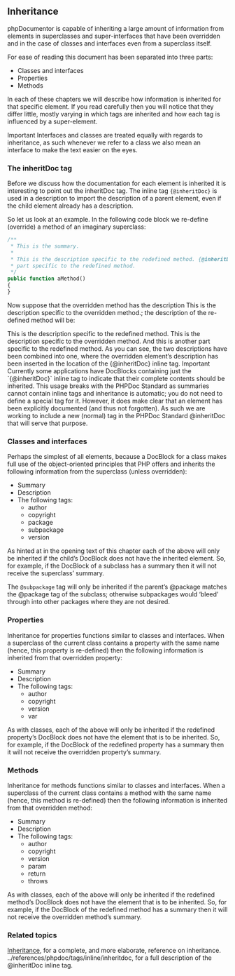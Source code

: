 ## Inheritance

phpDocumentor is capable of inheriting a large amount of information from elements in superclasses and super-interfaces that have been overridden and in the case of classes and interfaces even from a superclass itself.

For ease of reading this document has been separated into three parts:

+ Classes and interfaces
+ Properties
+ Methods

In each of these chapters we will describe how information is inherited for that specific element. If you read carefully then you will notice that they differ little, mostly varying in which tags are inherited and how each tag is influenced by a super-element.

<important>
Important Interfaces and classes are treated equally with regards to inheritance, as such whenever we refer to a class we also mean an interface to make the text easier on the eyes.
</important>

### The inheritDoc tag
Before we discuss how the documentation for each element is inherited it is interesting to point out the inheritDoc tag. The inline tag `{@inheritDoc}` is used in a description to import the description of a parent element, even if the child element already has a description.

So let us look at an example. In the following code block we re-define (override) a method of an imaginary superclass:

```php
/**
 * This is the summary.
 *
 * This is the description specific to the redefined method. {@inheritDoc} And this is another
 * part specific to the redefined method.
 */
public function aMethod()
{
}
```

Now suppose that the overridden method has the description This is the description specific to the overridden method.; the description of the re-defined method will be:

<info>
This is the description specific to the redefined method. This is the description specific to the overridden
method. And this is another part specific to the redefined method.
As you can see, the two descriptions have been combined into one, where the overridden element’s description has been inserted in the location of the {@inheritDoc} inline tag.
</info>

<important>
Important Currently some applications have DocBlocks containing just the `{@inheritDoc}` inline tag to indicate that their complete contents should be inherited. This usage breaks with the PHPDoc Standard as summaries cannot contain inline tags and inheritance is automatic; you do not need to define a special tag for it.
However, it does make clear that an element has been explicitly documented (and thus not forgotten). As such we are working to include a new (normal) tag in the PHPDoc Standard @inheritDoc that will serve that purpose.
</important>

### Classes and interfaces

Perhaps the simplest of all elements, because a DocBlock for a class makes full use of the object-oriented principles that PHP offers and inherits the following information from the superclass (unless overridden):

- Summary
- Description
- The following tags:
  - author
  - copyright
  - package
  - subpackage
  - version

As hinted at in the opening text of this chapter each of the above will only be inherited if the child’s DocBlock does not have the inherited element. So, for example, if the DocBlock of a subclass has a summary then it will not receive the superclass’ summary.

The `@subpackage` tag will only be inherited if the parent’s @package matches the @package tag of the subclass; otherwise subpackages would ‘bleed’ through into other packages where they are not desired.

### Properties

Inheritance for properties functions similar to classes and interfaces. When a superclass of the current class contains a property with the same name (hence, this property is re-defined) then the following information is inherited from that overridden property:

- Summary
- Description
- The following tags:
  - author
  - copyright
  - version
  - var


As with classes, each of the above will only be inherited if the redefined property’s DocBlock does not have the element that is to be inherited. So, for example, if the DocBlock of the redefined property has a summary then it will not receive the overridden property’s summary.

### Methods
Inheritance for methods functions similar to classes and interfaces. When a superclass of the current class contains a method with the same name (hence, this method is re-defined) then the following information is inherited from that overridden method:

- Summary
- Description
- The following tags:
  - author
  - copyright
  - version
  - param
  - return
  - throws

As with classes, each of the above will only be inherited if the redefined method’s DocBlock does not have the element that is to be inherited. So, for example, if the DocBlock of the redefined method has a summary then it will not receive the overridden method’s summary.

### Related topics

[Inheritance](references--phpdoc-inheritance.md), for a complete, and more elaborate, reference on inheritance.
../references/phpdoc/tags/inline/inheritdoc, for a full description of the @inheritDoc inline tag.